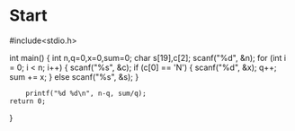 # Start
#include<stdio.h>


int main()
{
	int n,q=0,x=0,sum=0;
	char s[19],c[2];
	scanf("%d", &n);
	for (int i = 0; i < n; i++)
	{
		scanf("%s", &c);
		if (c[0] == 'N')
		{
			scanf("%d", &x);
			q++;
			sum += x;
		}
		else
			scanf("%s", &s);
	}
	
		printf("%d %d\n", n-q, sum/q);
	return 0;
}
